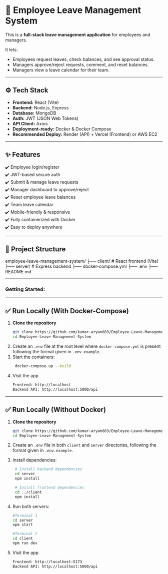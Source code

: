 # 🏢 Employee Leave Management System

This is a **full-stack leave management application** for employees and managers.

It lets:

- Employees request leaves, check balances, and see approval status.
- Managers approve/reject requests, comment, and reset balances.
- Managers view a leave calendar for their team.

---

## ⚙️ **Tech Stack**

- **Frontend:** React (Vite)
- **Backend:** Node.js, Express
- **Database:** MongoDB
- **Auth:** JWT (JSON Web Tokens)
- **API Client:** Axios
- **Deployment-ready:** Docker & Docker Compose
- **Recommended Deploy:** Render (API) + Vercel (Frontend) or AWS EC2

---

## ✨ **Features**

✔️ Employee login/register  
✔️ JWT-based secure auth  
✔️ Submit & manage leave requests  
✔️ Manager dashboard to approve/reject  
✔️ Reset employee leave balances  
✔️ Team leave calendar  
✔️ Mobile-friendly & responsive  
✔️ Fully containerized with Docker  
✔️ Easy to deploy anywhere

---

## 📁 **Project Structure**

employee-leave-management-system/
├── client/ # React frontend (Vite)
├── server/ # Express backend
├── docker-compose.yml
├── .env
├── README.md

---

### Getting Started:

---

## ✅ Run Locally (With Docker-Compose)

1. **Clone the repository**
   ```sh
   git clone https://github.com/kumar-aryan083/Employee-Leave-Management-System.git
   cd Employee-Leave-Management-System
   ```
2. Create an `.env` file at the root level where `docker-compose.yml` is present following the format given in `.env.example`.
3. Start the containers:
   ```sh
    docker-compose up --build
   ```
4. Visit the app
    ```sh
    Frontend: http://localhost
    Backend API: http://localhost:5000/api
    ```
---

## ✅ Run Locally (Without Docker)

1. **Clone the repository**
   ```sh
   git clone https://github.com/kumar-aryan083/Employee-Leave-Management-System.git
   cd Employee-Leave-Management-System
   ```
2. Create an `.env` file in both `client` and `server` directories, following the format given in `.env.example`.
3. Install dependencies:
   ```sh
    # Install backend dependencies
    cd server
    npm install
   ```
   ```sh
    # Install frontend dependencies
    cd ../client
    npm install
    ```

4. Run both servers:
    ```sh
    #Terminal 1
    cd server
    npm start

    #Terminal 2
    cd client
    npm run dev
    ```

5. Visit the app
    ```sh
    Frontend: http://localhost:5173
    Backend API: http://localhost:5000/api
    ```